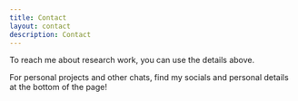 ```yaml
---
title: Contact
layout: contact
description: Contact
---
```


To reach me about research work, you can use the details above.

For personal projects and other chats, find my socials and personal details at the bottom of the page!